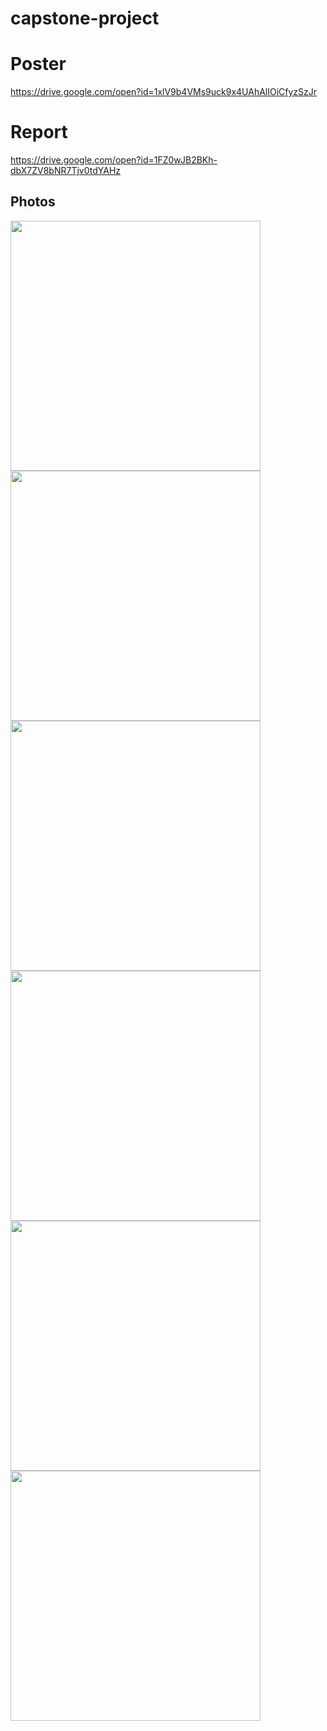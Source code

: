 # capstone-project

# Poster
https://drive.google.com/open?id=1xlV9b4VMs9uck9x4UAhAlIOiCfyzSzJr

# Report
https://drive.google.com/open?id=1FZ0wJB2BKh-dbX7ZV8bNR7Tjv0tdYAHz

Photos
-----------

<div>
  <img width="400" src="https://user-images.githubusercontent.com/23185933/70312229-896b8300-1856-11ea-9ddf-51a314de50d4.jpg">
  <img width="400" src="https://user-images.githubusercontent.com/23185933/70312231-896b8300-1856-11ea-8d78-6f8417147f3e.jpg">  
</div>
<div>
  <img width="400" src="https://user-images.githubusercontent.com/23185933/70312232-896b8300-1856-11ea-9c59-774eed0edf26.jpg">
  <img width="400" src="https://user-images.githubusercontent.com/23185933/70312235-896b8300-1856-11ea-82f7-402fba4ddad9.jpg">  
</div>
<div>
  <img width="400" src="https://user-images.githubusercontent.com/23185933/70312236-8a041980-1856-11ea-9204-3b3478b4e9c1.jpg">
  <img width="400" src="https://user-images.githubusercontent.com/23185933/70312238-8a041980-1856-11ea-9ad2-4f6c7e0c6868.jpg">
</div>
